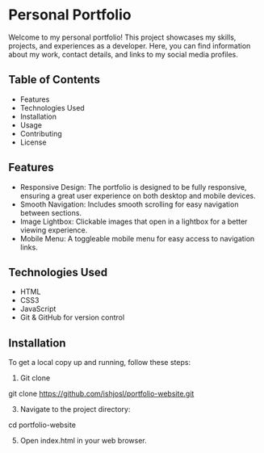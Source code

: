 # Personal Portfolio
Welcome to my personal portfolio! This project showcases my skills, projects, and experiences as a developer. Here, you can find information about my work, contact details, and links to my social media profiles.
## Table of Contents
- Features
- Technologies Used
- Installation
- Usage
- Contributing
- License

## Features
- Responsive Design: The portfolio is designed to be fully responsive, ensuring a great user experience on both desktop and mobile devices.
- Smooth Navigation: Includes smooth scrolling for easy navigation between sections.
- Image Lightbox: Clickable images that open in a lightbox for a better viewing experience.
- Mobile Menu: A toggleable mobile menu for easy access to navigation links.

## Technologies Used
- HTML
- CSS3
- JavaScript
- Git & GitHub for version control

## Installation
To get a local copy up and running, follow these steps:
1. Git clone

git clone https://github.com/ishjosl/portfolio-website.git
   
3. Navigate to the project directory:

cd portfolio-website

5. Open index.html in your web browser.

